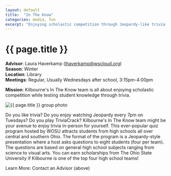 ```yaml
---
layout: default
title:  "In The Know"
categories: media, fun
excerpt: "Enjoying scholastic competition through Jeopardy-like trivia."
---
```


# {{ page.title }}

**Advisor**: Laura Haverkamp (<lhaverkamp@wscloud.org>)
<br/>**Season**: Winter
<br/>**Location**: Library
<br/>**Meetings**: Regular, Usually Wednesdays after school, 3:15pm-4:00pm

**Mission**: Kilbourne's In The Know team is all about enjoying scholastic competition while testing student knowledge through trivia.

<img src="{{ site.baseurl }}/images/clubs/{{ page.title }}.jpg" alt="{{ page.title }} group photo"/>

Do you like trivia? Do you enjoy watching Jeopardy every 7pm on Tuesdays? Do you play TriviaCrack? Kilbourne's In The Know team might be your avenue to enjoy trivia in-person for yourself. This ever-popular quiz program hosted by WOSU attracts students from high schools all over central and southern Ohio. The format of the program is a Jeopardy-style presentation where a host asks questions to eight students (four per team). The questions are based on general high school subjects ranging from science to visual arts. You can earn scholarships from The Ohio State University if Kilbourne is one of the top four high school teams!

Learn More: Contact an Advisor (above)